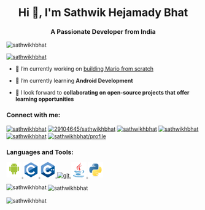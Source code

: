 <h1 align="center">Hi 👋, I'm Sathwik Hejamady Bhat</h1>
<h3 align="center">A Passionate Developer from India</h3>

<p align="left"> <img src="https://komarev.com/ghpvc/?username=sathwikhbhat&label=Profile%20views&color=0e75b6&style=flat" alt="sathwikhbhat" /> </p>

<p align="left"> <a href="https://github.com/ryo-ma/github-profile-trophy"><img src="https://github-profile-trophy.vercel.app/?username=sathwikhbhat" alt="sathwikhbhat" /></a> </p>

- 🔭 I’m currently working on [building Mario from scratch](https://github.com/sathwikhbhat/Mario)

- 🌱 I’m currently learning **Android Development**

- 👯 I look forward to **collaborating on open-source projects that offer learning opportunities**

<h3 align="left">Connect with me:</h3>
<p align="left">
<a href="https://linkedin.com/in/sathwikhbhat" target="blank"><img align="center" src="https://raw.githubusercontent.com/rahuldkjain/github-profile-readme-generator/master/src/images/icons/Social/linked-in-alt.svg" alt="sathwikhbhat" height="30" width="40" /></a>
<a href="https://stackoverflow.com/users/29104645/sathwikhbhat" target="blank"><img align="center" src="https://raw.githubusercontent.com/rahuldkjain/github-profile-readme-generator/master/src/images/icons/Social/stack-overflow.svg" alt="29104645/sathwikhbhat" height="30" width="40" /></a>
<a href="https://instagram.com/sathwikhbhat" target="blank"><img align="center" src="https://raw.githubusercontent.com/rahuldkjain/github-profile-readme-generator/master/src/images/icons/Social/instagram.svg" alt="sathwikhbhat" height="30" width="40" /></a>
<a href="https://codeforces.com/profile/sathwikhbhat" target="blank"><img align="center" src="https://raw.githubusercontent.com/rahuldkjain/github-profile-readme-generator/master/src/images/icons/Social/codeforces.svg" alt="sathwikhbhat" height="30" width="40" /></a>
<a href="https://www.leetcode.com/sathwikhbhat" target="blank"><img align="center" src="https://raw.githubusercontent.com/rahuldkjain/github-profile-readme-generator/master/src/images/icons/Social/leet-code.svg" alt="sathwikhbhat" height="30" width="40" /></a>
<a href="https://auth.geeksforgeeks.org/user/sathwikhbhat/profile" target="blank"><img align="center" src="https://raw.githubusercontent.com/rahuldkjain/github-profile-readme-generator/master/src/images/icons/Social/geeks-for-geeks.svg" alt="sathwikhbhat/profile" height="30" width="40" /></a>
</p>

<h3 align="left">Languages and Tools:</h3>
<p align="left"> <a href="https://developer.android.com" target="_blank" rel="noreferrer"> <img src="https://raw.githubusercontent.com/devicons/devicon/master/icons/android/android-original-wordmark.svg" alt="android" width="40" height="40"/> </a> <a href="https://www.cprogramming.com/" target="_blank" rel="noreferrer"> <img src="https://raw.githubusercontent.com/devicons/devicon/master/icons/c/c-original.svg" alt="c" width="40" height="40"/> </a> <a href="https://www.w3schools.com/cpp/" target="_blank" rel="noreferrer"> <img src="https://raw.githubusercontent.com/devicons/devicon/master/icons/cplusplus/cplusplus-original.svg" alt="cplusplus" width="40" height="40"/> </a> <a href="https://git-scm.com/" target="_blank" rel="noreferrer"> <img src="https://www.vectorlogo.zone/logos/git-scm/git-scm-icon.svg" alt="git" width="40" height="40"/> </a> <a href="https://www.java.com" target="_blank" rel="noreferrer"> <img src="https://raw.githubusercontent.com/devicons/devicon/master/icons/java/java-original.svg" alt="java" width="40" height="40"/> </a> <a href="https://www.python.org" target="_blank" rel="noreferrer"> <img src="https://raw.githubusercontent.com/devicons/devicon/master/icons/python/python-original.svg" alt="python" width="40" height="40"/> </a> </p>

<p><img align="left" src="https://github-readme-stats.vercel.app/api/top-langs?username=sathwikhbhat&show_icons=true&locale=en&layout=compact" alt="sathwikhbhat" /></p>

<p>&nbsp;<img align="center" src="https://github-readme-stats.vercel.app/api?username=sathwikhbhat&show_icons=true&locale=en" alt="sathwikhbhat" /></p>

<p><img align="center" src="https://github-readme-streak-stats.herokuapp.com/?user=sathwikhbhat&" alt="sathwikhbhat" /></p>
